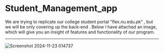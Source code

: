 # Student_Management_app
We are trying to replicate our college student portal "flex.nu.edu.pk" , but we will be only covering up the back-end .
Below I have attached an image, which  will give you an insight of features and functionality of our program.

--------------------------------------------------------------------------------------------------------------------------

![Screenshot 2024-11-23 014737](https://github.com/user-attachments/assets/be86cf4d-5778-45f8-a32f-604a817c7b19)
